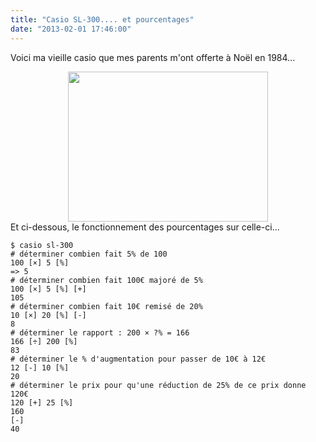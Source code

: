 ```yaml
---
title: "Casio SL-300.... et pourcentages"
date: "2013-02-01 17:46:00"
---
```

Voici ma vieille casio que mes parents m'ont offerte à Noël en 1984...

<div class="separator" style="clear: both; text-align: center;"><a href="http://1.bp.blogspot.com/-X31558h1OB0/UQvxSKVrHZI/AAAAAAAADp4/Xhze_Dq0bkI/s1600/photo.JPG" imageanchor="1" style="margin-left:1em; margin-right:1em"><img border="0" height="240" width="320" src="http://1.bp.blogspot.com/-X31558h1OB0/UQvxSKVrHZI/AAAAAAAADp4/Xhze_Dq0bkI/s320/photo.JPG" /></a></div>
Et ci-dessous, le fonctionnement des pourcentages sur celle-ci...


```
$ casio sl-300
# déterminer combien fait 5% de 100
100 [×] 5 [%]
=> 5
# déterminer combien fait 100€ majoré de 5%
100 [×] 5 [%] [+]
105
# déterminer combien fait 10€ remisé de 20% 
10 [×] 20 [%] [-]
8
# déterminer le rapport : 200 × ?% = 166
166 [÷] 200 [%]
83
# déterminer le % d'augmentation pour passer de 10€ à 12€
12 [-] 10 [%]
20
# déterminer le prix pour qu'une réduction de 25% de ce prix donne 120€
120 [+] 25 [%]
160
[-]
40
```
